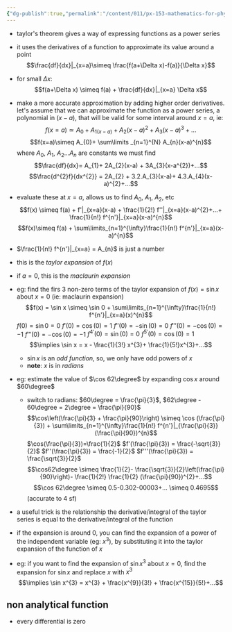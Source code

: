 ```yaml
---
{"dg-publish":true,"permalink":"/content/011/px-153-mathematics-for-physicists/term-1/px-153-f-series/px-153-f1-taylor-series/","created":"2024-11-25T10:50:32.000+00:00","updated":"2024-11-26T19:37:24.073+00:00"}
---
```


- taylor's theorem gives a way of expressing functions as a power series
- it uses the derivatives of a function to approximate its value around a point
$$\frac{df}{dx}|_{x=a}\simeq \frac{f(a+\Delta x)-f(a)}{\Delta x}$$
- for small $\Delta x$: 
$$f(a+\Delta x) \simeq f(a) + \frac{df}{dx}|_{x=a} \Delta x$$
- make a more accurate approximation by adding higher order derivatives. let's assume that we can approximate the function as a power series, a polynomial in $(x-a)$, that will be valid for some interval around $x=a$, ie: 
$$f(x=a)\simeq A_{0} + A_{1(x-a)} + A_{2}(x-a)^{2}+ A_{3}(x-a)^{3}+...$$
$$f(x=a)\simeq A_{0}+ \sum\limits _{n=1}^{N} A_{n}(x-a)^{n}$$ where $A_{0}$, $A_{1}$, $A_{2}...A_{n}$ are constants we must find
$$\frac{df}{dx}= A_{1}+ 2A_{2}(x-a) + 3A_{3}(x-a^{2})+...$$
$$\frac{d^{2}f}{dx^{2}} = 2A_{2} + 3.2.A_{3}(x-a)+ 4.3.A_{4}(x-a)^{2}+...$$
- evaluate these at $x=a$, allows us to find $A_{0}$, $A_{1}$, $A_{2}$, etc
$$f(x) \simeq f(a) + f'|_{x=a}(x-a) + \frac{1}{2!} f''|_{x=a}(x-a)^{2}+...+ \frac{1}{n!} f^{n'}|_{x=a}(x-a)^{n}$$
$$f(x)\simeq f(a) + \sum\limits_{n=1}^{\infty}\frac{1}{n!} f^{n'}|_{x=a}(x-a)^{n}$$ 
- $\frac{1}{n!} f^{n'}|_{x=a} = A_{n}$ is just a number 
- this is the *taylor expansion* of $f(x)$
- if $a=0$, this is the *maclaurin expansion*

- eg: find the firs 3 non-zero terms of the taylor expansion of $f(x)=\sin x$ about $x=0$ (ie: maclaurin expansion)
		$$f(x) = \sin x \simeq \sin 0 + \sum\limits_{n=1}^{\infty}\frac{1}{n!} f^{n'}|_{x=a}(x)^{n}$$
			$f(0) = \sin 0 = 0$
			$f'(0) = \cos(0) = 1$
			$f''(0)= -\sin(0) = 0$
			$f'''(0)= -\cos(0) = -1$
			$f'''(0)= -\cos(0) = -1$
			$f^{4'}(0)= \sin(0) = 0$
			$f^{5'}(0)= \cos(0) = 1$
	$$\implies \sin x = x - \frac{1}{3!} x^{3}+ \frac{1}{5!}x^{3}+...$$
	- $\sin x$ is an *odd function*, so, we only have odd powers of $x$
	- **note**: $x$ is in $radians$

- eg: estimate the value of $\cos 62\degree$ by expanding $\cos x$ around $60\degree$
	- switch to radians: $60\degree = \frac{\pi}{3}$, $62\degree - 60\degree = 2\degree = \frac{\pi}{90}$
		$$\cos\left(\frac{\pi}{3} + \frac{\pi}{90}\right) \simeq \cos (\frac{\pi}{3}) + \sum\limits_{n=1}^{\infty}\frac{1}{n!} f^{n'}|_{\frac{\pi}{3}}(\frac{\pi}{90})^{n}$$
		$\cos(\frac{\pi}{3})=\frac{1}{2}$
		$f'(\frac{\pi}{3}) = \frac{-\sqrt{3}}{2}$
		$f''(\frac{\pi}{3}) = \frac{-1}{2}$
		$f'''(\frac{\pi}{3}) = \frac{\sqrt{3}}{2}$
	$$\cos62\degree \simeq \frac{1}{2}- \frac{\sqrt{3}}{2}\left(\frac{\pi}{90}\right)- \frac{1}{2!} \frac{1}{2} (\frac{\pi}{90})^{2}+...$$
		$$\cos 62\degree \simeq  0.5-0.302-00003+... \simeq 0.4695$$
		(accurate to 4 sf)

- a useful trick is the relationship the derivative/integral of the taylor series is equal to the derivative/integral of the function
- if the expansion is around $0$, you can find the expansion of a power of the independent variable (eg: $x^{3}$), by substituting it into the taylor expansion of the function of $x$
- eg: if you want to find the expansion of $\sin x^{3}$ about $x=0$, find the expansion for $\sin x$ and replace $x$ with $x^3$ 
$$\implies \sin x^{3} = x^{3} + \frac{x^{9}}{3!} + \frac{x^{15}}{5!}+...$$
## non analytical function
- every differential is zero